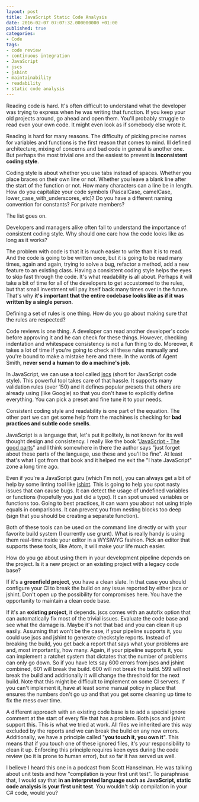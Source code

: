 ```yaml
---
layout: post
title: JavaScript Static Code Analysis
date: 2016-02-07 07:07:32.000000000 +01:00
published: true
categories:
- Code
tags:
- code review
- continuous integration
- JavaScript
- jscs
- jshint
- maintainability
- readability
- static code analysis
---
```


Reading code is hard. It's often difficult to understand what the developer was trying to express when he was writing that function. If you keep your old projects around, go ahead and open them. You'll probably struggle to read even your own code. It might even look as if somebody else wrote it.<!--more-->

Reading is hard for many reasons. The difficulty of picking precise names for variables and functions is the first reason that comes to mind. Ill defined architecture, mixing of concerns and bad code in general is another one. But perhaps the most trivial one and the easiest to prevent is <strong>inconsistent coding style</strong>.

Coding style is about whether you use tabs instead of spaces. Whether you place braces on their own line or not. Whether you leave a blank line after the start of the function or not. How many characters can a line be in length. How do you capitalize your code symbols (PascalCase, camelCase, lower_case_with_underscores, etc)? Do you have a different naming convention for constants? For private members?

The list goes on.

Developers and managers alike often fail to understand the importance of consistent coding style. Why should one care how the code looks like as long as it works?

The problem with code is that it is much easier to write than it is to read. And the code is going to be written once, but it is going to be read many times, again and again, trying to solve a bug, refactor a method, add a new feature to an existing class. Having a consistent coding style helps the eyes to skip fast through the code. It's what readability is all about. Perhaps it will take a bit of time for all of the developers to get accustomed to the rules, but that small investment will pay itself back many times over in the future. That's why <strong>it's important that the entire codebase looks like as if it was written by a single person</strong>.

Defining a set of rules is one thing. How do you go about making sure that the rules are respected?

Code reviews is one thing. A developer can read another developer's code before approving it and he can check for these things. However, checking indentation and whitespace consistency is not a fun thing to do. Moreover, it takes a lot of time if you're going to check all these rules manually and you're bound to make a mistake here and there. In the words of Agent Smith, <strong>never send a human to do a machine's job</strong>.

In JavaScript, we can use a tool called <a href="http://jscs.info/" target="_blank">jscs</a> (short for JavaScript code style). This powerful tool takes care of that hassle. It supports many validation rules (over 150) and it defines popular presets that others are already using (like Google) so that you don't have to explicitly define everything. You can pick a preset and fine tune it to your needs.

Consistent coding style and readability is one part of the equation. The other part we can get some help from the machines is checking for <strong>bad practices and subtle code smells</strong>.

JavaScript is a language that, let's put it politely, is not known for its well thought design and consistency. I really like the book "<a href="http://www.amazon.com/JavaScript-Good-Parts-Douglas-Crockford/dp/0596517742" target="_blank">JavaScript - The good parts</a>" and I think somewhere in there the author says "just forget about these parts of the language, use these and you'll be fine". At least that's what I got from that book and it helped me exit the "I hate JavaScript" zone a long time ago.

Even if you're a JavaScript guru (which I'm not), you can always get a bit of help by some linting tool like <a href="http://jshint.com/docs/" target="_blank">jshint</a>. This is going to help you spot nasty issues that can cause bugs. It can detect the usage of undefined variables or functions (hopefully you just did a typo). It can spot unused variables or functions too. Going to best practices, it can warn you about not using triple equals in comparisons. It can prevent you from nesting blocks too deep (sign that you should be creating a separate function).

Both of these tools can be used on the command line directly or with your favorite build system (I currently use grunt). What is really handy is using them real-time inside your editor in a WYSIWYG fashion. Pick an editor that supports these tools, like Atom, it will make your life much easier.

How do you go about using them in your development pipeline depends on the project. Is it a new project or an existing project with a legacy code base?

If it's a <strong>greenfield project</strong>, you have a clean slate. In that case you should configure your CI to break the build on any issue reported by either jscs or jshint. Don't open up the possibility for compromises here. You have the opportunity to maintain a clean code base.

If it's an <strong>existing project</strong>, it depends. jscs comes with an autofix option that can automatically fix most of the trivial issues. Evaluate the code base and see what the damage is. Maybe it's not that bad and you can clean it up easily. Assuming that won't be the case, if your pipeline supports it, you could use jscs and jshint to generate checkstyle reports. Instead of breaking the build, you get back a report that says what your problems are and, most importantly, how many. Again, if your pipeline supports it, you can implement a ratchet system that dictates that the number of problems can only go down. So if you have lets say 600 errors from jscs and jshint combined, 601 will break the build. 600 will not break the build. 599 will not break the build and additionally it will change the threshold for the next build. Note that this might be difficult to implement on some CI servers. If you can't implement it, have at least some manual policy in place that ensures the numbers don't go up and that you get some cleaning up time to fix the mess over time.

A different approach with an existing code base is to add a special ignore comment at the start of every file that has a problem. Both jscs and jshint support this. This is what we tried at work. All files we inherited are this way excluded by the reports and we can break the build on any new errors. Additionally, we have a principle called "<strong>you touch it, you own it</strong>". This means that if you touch one of these ignored files, it's your responsibility to clean it up. Enforcing this principle requires keen eyes during the code review (so it is prone to human error), but so far it has served us well.

I believe I heard this one in a podcast from Scott Hanselman. He was talking about unit tests and how "compilation is your first unit test". To paraphrase that, I would say that <strong>in an interpreted language such as JavaScript, static code analysis is your first unit test</strong>. You wouldn't skip compilation in your C# code, would you?
